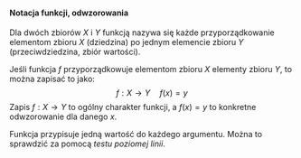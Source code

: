 #### Notacja funkcji, odwzorowania

Dla dwóch zbiorów $X$ i $Y$ funkcją nazywa się każde przyporządkowanie elementom zbioru $X$ (dziedzina) po jednym elemencie zbioru $Y$ (przeciwdziedzina, zbiór wartości).

Jeśli funkcja $f$ przyporządkowuje elementom zbioru $X$ elementy zbioru $Y$, to można zapisać to jako:$$ f : X \rightarrow Y \quad f(x)=y$$Zapis $f:X \rightarrow Y$ to ogólny charakter funkcji, a $f(x) = y$ to konkretne odwzorowanie dla danego $x$.

Funkcja przypisuje jedną wartość do każdego argumentu. Można to sprawdzić za pomocą *testu poziomej linii*.

